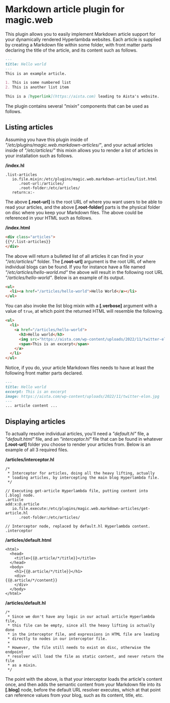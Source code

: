 
# Markdown article plugin for magic.web

This plugin allows you to easily implement Markdown article support for your dynamically rendered Hyperlambda
websites. Each article is supplied by creating a Markdown file within some folder, with front matter parts
declaring the title of the article, and its content such as follows.

```markdown
---
title: Hello world
---
This is an example article.

1. This is some numbered list
2. This is another list item

This is a [hyperlink](https://aista.com) leading to Aista's website.
```

The plugin contains several _"mixin"_ components that can be used as follows.

## Listing articles

Assuming you have this plugin inside of _"/etc/plugins/magic.web.markdown-articles/"_, and your actual
articles inside of _"/etc/articles/"_ this mixin allows you to render a list of articles in your
installation such as follows.

**/index.hl**

```
.list-articles
   io.file.mixin:/etc/plugins/magic.web.markdown-articles/list.html
      .root-url:/articles/
      .root-folder:/etc/articles/
   return:x:-
```

The above **[.root-url]** is the root URL of where you want users to be able to read your articles, and
the above **[.root-folder]** parts is the physical folder on disc where you keep your Markdown files.
The above could be referenced in your HTML such as follows.

**/index.html**

```html
<div class="articles">
{{*/.list-articles}}
</div>
```

The above will return a bulleted list of all articles it can find in your _"/etc/articles/"_ folder.
The **[.root-url]** argument is the root URL of where individual blogs can be found. If you for
instance have a file named _"/etc/articles/hello-world.md"_ the above will result in the following
root URL _"/articles/hello-world"_. Below is an example of its output.

```html
<ul>
  <li><a href="/articles/hello-world">Hello World</a></li>
</ul>
```

You can also invoke the list blog mixin with a **[.verbose]** argument with a value of `true`,
at which point the returned HTML will resemble the following.

```html
<ul>
  <li>
    <a href="/articles/hello-world">
      <h3>Hello world</h3>
      <img src="https://aista.com/wp-content/uploads/2022/11/twitter-elon.jpg" alt="Hello world">
      <span>This is an excerpt</span>
    </a>
  </li>
</ul>
```

Notice, if you do, your article Markdown files needs to have at least the following front matter
parts declared.

```markdown
---
title: Hello world
excerpt: This is an excerpt
image: https://aista.com/wp-content/uploads/2022/11/twitter-elon.jpg
---
... article content ...
```

## Displaying articles

To actually resolve individual articles, you'll need a _"default.hl"_ file, a _"default.html"_
file, and an _"interceptor.hl"_ file that can be found in whatever **[.root-url]** folder you choose
to render your articles from. Below is an example of all 3 required files.

**/articles/interceptor.hl**

```
/*
 * Interceptor for articles, doing all the heavy lifting, actually
 * loading articles, by intercepting the main blog Hyperlambda file.
 */

// Executing get-article Hyperlambda file, putting content into [.blog] node.
.article
add:x:@.article
   io.file.execute:/etc/plugins/magic.web.markdown-articles/get-article.hl
      .root-folder:/etc/articles/

// Interceptor node, replaced by default.hl Hyperlambda content.
.interceptor
```

**/articles/default.html**

```
<html>
  <head>
    <title>{{@.article/*/title}}</title>
  </head>
  <body>
    <h1>{{@.article/*/title}}</h1>
    <div>
{{@.article/*/content}}
    </div>
  </body>
</html>
```

**/articles/default.hl**

```
/*
 * Since we don't have any logic in our actual article Hyperlambda file,
 * this file can be empty, since all the heavy lifting is actually done
 * in the interceptor file, and expressions in HTML file are leading
 * directly to nodes in our interceptor file.
 *
 * However, the file still needs to exist on disc, otherwise the endpoint
 * resolver will load the file as static content, and never return the file
 * as a mixin.
 */
```

The point with the above, is that your interceptor loads the article's content once,
and then adds the semantic content from your Markdown file into its **[.blog]** node,
before the default URL resolver executes, which at that point can reference values
from your blog, such as its content, title, etc.
